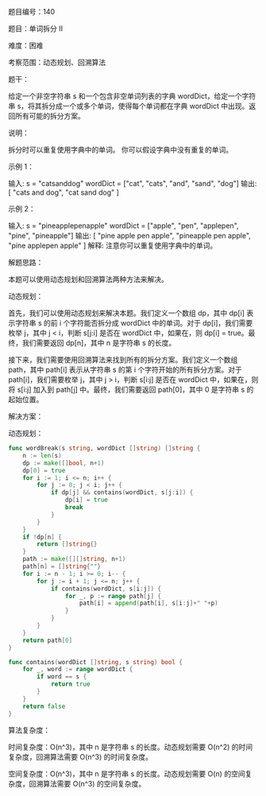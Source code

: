 题目编号：140

题目：单词拆分 II

难度：困难

考察范围：动态规划、回溯算法

题干：

给定一个非空字符串 s 和一个包含非空单词列表的字典 wordDict，给定一个字符串 s，将其拆分成一个或多个单词，使得每个单词都在字典 wordDict 中出现。返回所有可能的拆分方案。

说明：

拆分时可以重复使用字典中的单词。
你可以假设字典中没有重复的单词。

示例 1：

输入: s = "catsanddog"
wordDict = ["cat", "cats", "and", "sand", "dog"]
输出:
[
  "cats and dog",
  "cat sand dog"
]

示例 2：

输入: s = "pineapplepenapple"
wordDict = ["apple", "pen", "applepen", "pine", "pineapple"]
输出:
[
  "pine apple pen apple",
  "pineapple pen apple",
  "pine applepen apple"
]
解释: 注意你可以重复使用字典中的单词。

解题思路：

本题可以使用动态规划和回溯算法两种方法来解决。

动态规划：

首先，我们可以使用动态规划来解决本题。我们定义一个数组 dp，其中 dp[i] 表示字符串 s 的前 i 个字符能否拆分成 wordDict 中的单词。对于 dp[i]，我们需要枚举 j，其中 j < i，判断 s[j:i] 是否在 wordDict 中，如果在，则 dp[i] = true。最终，我们需要返回 dp[n]，其中 n 是字符串 s 的长度。

接下来，我们需要使用回溯算法来找到所有的拆分方案。我们定义一个数组 path，其中 path[i] 表示从字符串 s 的第 i 个字符开始的所有拆分方案。对于 path[i]，我们需要枚举 j，其中 j > i，判断 s[i:j] 是否在 wordDict 中，如果在，则将 s[i:j] 加入到 path[j] 中。最终，我们需要返回 path[0]，其中 0 是字符串 s 的起始位置。

解决方案：

动态规划：

```go
func wordBreak(s string, wordDict []string) []string {
    n := len(s)
    dp := make([]bool, n+1)
    dp[0] = true
    for i := 1; i <= n; i++ {
        for j := 0; j < i; j++ {
            if dp[j] && contains(wordDict, s[j:i]) {
                dp[i] = true
                break
            }
        }
    }
    if !dp[n] {
        return []string{}
    }
    path := make([][]string, n+1)
    path[n] = []string{""}
    for i := n - 1; i >= 0; i-- {
        for j := i + 1; j <= n; j++ {
            if contains(wordDict, s[i:j]) {
                for _, p := range path[j] {
                    path[i] = append(path[i], s[i:j]+" "+p)
                }
            }
        }
    }
    return path[0]
}

func contains(wordDict []string, s string) bool {
    for _, word := range wordDict {
        if word == s {
            return true
        }
    }
    return false
}
```

算法复杂度：

时间复杂度：O(n^3)，其中 n 是字符串 s 的长度。动态规划需要 O(n^2) 的时间复杂度，回溯算法需要 O(n^3) 的时间复杂度。

空间复杂度：O(n^3)，其中 n 是字符串 s 的长度。动态规划需要 O(n) 的空间复杂度，回溯算法需要 O(n^3) 的空间复杂度。